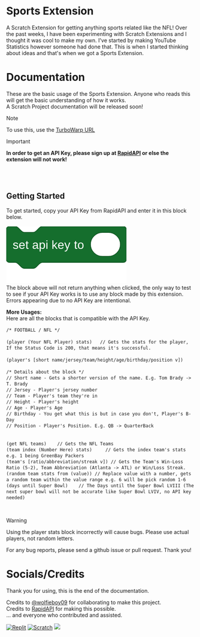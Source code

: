 <!---- Are you trying to see something or what? Here's this cat---->
<!----
                            ╱|、
                          (˚ˎ 。7  
                           |、˜〵          
                          じしˍ,)ノ
---->

# Sports Extension
A Scratch Extension for getting anything sports related like the NFL!
Over the past weeks, I have been experimenting with Scratch Extensions and I thought it was cool to make my own. I've started by making YouTube Statistics however someone had done that. This is when I started thinking about ideas and that's when we got a Sports Extension.

# Documentation
These are the basic usage of the Sports Extension. Anyone who reads this will get the basic understanding of how it works.<br>
A Scratch Project documentation will be released soon!<br>

> [!note]
> To use this, use the [TurboWarp URL](https://turbowarp.org/editor?extension=https://radicalofficial.github.io/sports.js)

> [!important]
> **In order to get an API Key, please sign up at [RapidAPI](https://rapidapi.com) or else the extension will not work!**

<br><br>
## Getting Started
To get started, copy your API Key from RapidAPI and enter it in this block below.<br><br>
![](apikey.png)<br>
The block above will not return anything when clicked, the only way to test to see if your API Key works is to use any block made by this extension. Errors appearing due to no API Key are intentional.

**More Usages:**<br>
Here are all the blocks that is compatible with the API Key.
```
/* FOOTBALL / NFL */

(player (Your NFL Player) stats)   // Gets the stats for the player, If the Status Code is 200, that means it's successful.

(player's [short name/jersey/team/height/age/birthday/position v])

/* Details about the block */
// Short name - Gets a shorter version of the name. E.g. Tom Brady -> T. Brady
// Jersey - Player's jersey number
// Team - Player's team they're in
// Height - Player's height
// Age - Player's Age
// Birthday - You get what this is but in case you don't, Player's B-Day
// Position - Player's Position. E.g. QB -> QuarterBack


(get NFL teams)    // Gets the NFL Teams
(team index (Number Here) stats)     // Gets the index team's stats e.g. 1 being GreenBay Packers
(team's [ratio/abbreviation/streak v]) // Gets the Team's Win-Loss Ratio (5-2), Team Abbreviation (Atlanta -> ATL) or Win/Loss Streak.
(random team stats from (value)) // Replace value with a number, gets a random team within the value range e.g. 6 will be pick random 1-6
(days until Super Bowl)    // The Days until the Super Bowl LVIII (The next super bowl will not be accurate like Super Bowl LVIV, no API key needed) 
```
<br>

> [!warning]
> Using the player stats block incorrectly will cause bugs. Please use actual players, not random letters.

For any bug reports, please send a github issue or pull request. Thank you!

# Socials/Credits
Thank you for using, this is the end of the documentation.

Credits to [@wolfieboy09](https://github.com/wolfieboy09) for collaborating to make this project.<br>
Credits to [RapidAPI](https://rapidapi.com) for making this possible.<br>
... and everyone who contributed and assisted.<br>

[![Replit](https://img.shields.io/badge/Replit-gray?style=for-the-badge&logo=replit&link=https://repl.it/@Knightbot63/)](https://repl.it/@Knightbot63/)
[![Scratch](https://img.shields.io/badge/Scratch-gray?style=for-the-badge&logo=scratch&link=https://scratch.mit.edu/users/Knightbot63/)](https://scratch.mit.edu/users/Knightbot63/)
[![](https://img.shields.io/badge/-Subscribe%20to%20Mrbeast-grey?style=for-the-badge&logo=youtube&link=https://youtube.com/@Mrbeast)](https://youtube.com/@Mrbeast)
